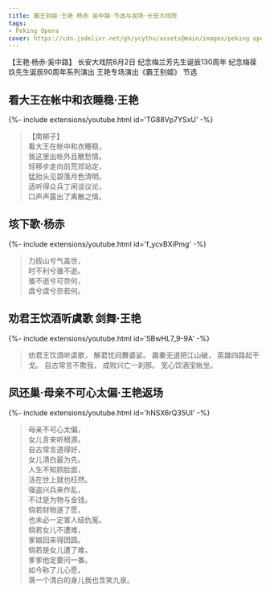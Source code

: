```yaml
---
title: 霸王别姬·王艳 杨赤 奚中路·节选与返场·长安大戏院
tags: 
- Peking Opera
cover: https://cdn.jsdelivr.net/gh/ycythu/assets@main/images/peking opera/cover/20240602.jpg
---
```


【王艳·杨赤·奚中路】 长安大戏院6月2日 纪念梅兰芳先生诞辰130周年 纪念梅葆玖先生诞辰90周年系列演出 王艳专场演出《霸王别姬》 节选
<!--more-->

## 看大王在帐中和衣睡稳·王艳

<div>{%- include extensions/youtube.html id='TG88Vp7YSxU' -%}</div>

> 【南梆子】    
> 看大王在帐中和衣睡稳，    
> 我这里出帐外且散愁情。    
> 轻移步走向前荒郊站定，    
> 猛抬头见碧落月色清明。    
> 适听得众兵丁闲谈议论，    
> 口声声露出了离散之情。     

## 垓下歌·杨赤

<div>{%- include extensions/youtube.html id='f_ycvBXiPmg' -%}</div>

> 力拔山兮气盖世，   
> 时不利兮骓不逝。   
> 骓不逝兮可奈何，   
> 虞兮虞兮奈若何。   

## 劝君王饮酒听虞歌 剑舞·王艳

<div>{%- include extensions/youtube.html id='SBwHL7_9-9A' -%}</div>

> 劝君王饮酒听虞歌，
> 解君忧闷舞婆娑。
> 羸秦无道把江山破，
> 英雄四路起干戈。
> 自古常言不欺我，
> 成败兴亡一刹那。
> 宽心饮酒宝帐坐。

## 凤还巢·母亲不可心太偏·王艳返场

<div>{%- include extensions/youtube.html id='hNSX6rQ35UI' -%}</div>

> 母亲不可心太偏，    
> 女儿言来听根源。    
> 自古常言道得好，    
> 女儿清白最为先。    
> 人生不知顾脸面，    
> 活在世上就也枉然。    
> 强盗兴兵来作乱，    
> 不过是为物与金钱。    
> 倘若财物遂了愿，    
> 也未必一定害人结仇冤。    
> 倘若女儿不遭难，    
> 爹娘回来得团圆。    
> 倘若是女儿遭了难，    
> 爹爹他定要问一番。    
> 如今称了儿心愿，    
> 落一个清白的身儿我也含笑九泉。    